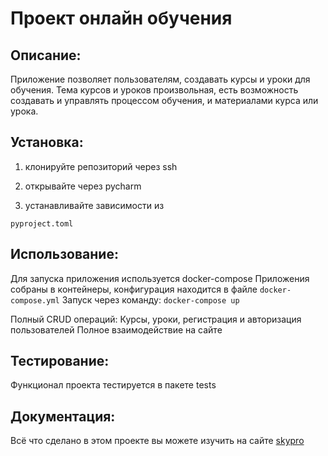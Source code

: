 # Проект онлайн обучения

## Описание: 
Приложение позволяет пользователям, создавать курсы и уроки для обучения.
Тема курсов и уроков произвольная, есть возможность создавать и управлять процессом обучения, и материалами курса или урока.

## Установка:
1. клонируйте репозиторий через ssh
2. открывайте через pycharm

2. устанавливайте зависимости из 
```
pyproject.toml
```

## Использование:
Для запуска приложения используется docker-compose
Приложения собраны в контейнеры, конфигурация находится в файле ```docker-compose.yml```
Запуск через команду: ```docker-compose up```


Полный CRUD операций: Курсы, уроки, регистрация и авторизация пользователей
Полное взаимодействие на сайте

## Тестирование:
Функционал проекта тестируется в пакете tests

## Документация: 
Всё что сделано в этом проекте вы можете изучить на сайте [skypro](www.skypro.ru)
